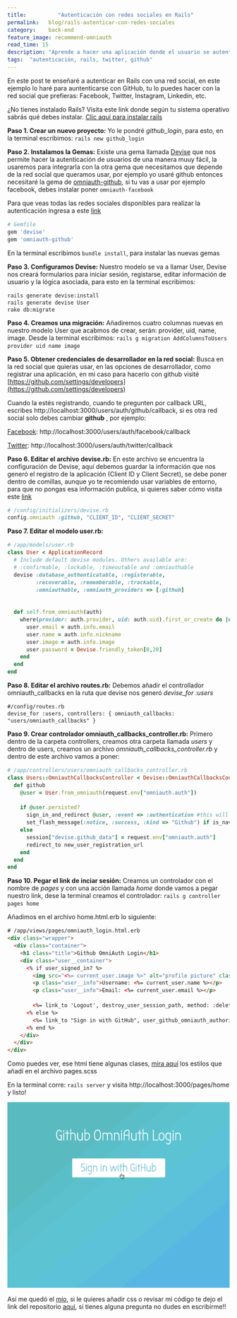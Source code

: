 ```yaml
---
title:  		"Autenticación con redes sociales en Rails"
permalink: 	 blog/rails-autenticar-con-redes-sociales
category:    back-end
feature_image: recommend-omniauth
read_time: 15
description: "Aprende a hacer una aplicación donde el usuario se autentique con su red social favorita: Facebook, Twitter, Github, Instagram"
tags:  "autenticación, rails, twitter, github"
---
```


En este post te enseñaré a autenticar en Rails con una red social, en este ejemplo lo haré para auntenticarse con GitHub, tu lo puedes hacer con la red social que prefieras: Facebook, Twitter, Instagram, Linkedin, etc.

¿No tienes instalado Rails? Visita este link donde según tu sistema operativo sabrás qué debes instalar. [Clic aquí para instalar rails](http://installrails.com/steps/choose_os)

**Paso 1. Crear un nuevo proyecto:** Yo le pondré *github_login*, para esto, en la terminal escribimos: `rails new github_login`

**Paso 2. Instalamos la Gemas:** Existe una gema llamada [Devise](https://github.com/plataformatec/devise/) que nos permite hacer la autenticación de usuarios de una manera muuy fácil, la usaremos para integrarla con la otra gema que necesitamos que depende de la red social que queramos usar, por ejemplo yo usaré github entonces necesitaré la gema de [omniauth-github](https://github.com/intridea/omniauth-github), si tu vas a usar por ejemplo facebook, debes instalar poner `omniauth-facebook`

Para que veas todas las redes sociales disponibles para realizar la autenticación ingresa a este [link](https://github.com/omniauth/omniauth/wiki/List-of-Strategies)

```ruby
# Gemfile
gem 'devise'
gem 'omniauth-github'
```
En la terminal escribimos `bundle install`, para instalar las nuevas gemas

**Paso 3. Configuramos Devise:** Nuestro modelo se va a llamar User, Devise nos creará formularios para iniciar sesión, registarse, editar información de usuario y la lógica asociada, para esto en la terminal escribimos:

```
rails generate devise:install
rails generate devise User
rake db:migrate
```

**Paso 4. Creamos una migración:** Añadiremos cuatro columnas nuevas en nuestro modelo User que acabmos de crear, serán: provider, uid, name, image. Desde la terminal escribimos:
`rails g migration AddColumnsToUsers provider uid name image`

**Paso 5. Obtener credenciales de desarrollador en la red social:**
Busca en la red social que quieras usar, en las opciones de desarrollador, como registrar una aplicación, en mi caso para hacerlo con github visité [https://github.com/settings/developers](https://github.com/settings/developers)

Cuando la estés registrando, cuando te pregunten por callback URL, escribes http://localhost:3000/users/auth/github/callback, si es otra red social solo debes cambiar **github** , por ejemplo:

[Facebook](https://developers.facebook.com/docs/apps/register#): http://localhost:3000/users/auth/facebook/callback

[Twitter](https://apps.twitter.com/): http://localhost:3000/users/auth/twitter/callback

**Paso 6. Editar el archivo devise.rb:** En este archivo se encuentra la configuración de Devise, aquí debemos guardar la información que nos generó el registro de la aplicación (Client ID y Client Secret), se debe poner dentro de comillas, aunque yo te recomiendo usar variables de entorno, para que no pongas esa información publica, si quieres saber cómo visita este [link](https://github.com/laserlemon/figaro)

```ruby
# /config/initializers/devise.rb
config.omniauth :github, "CLIENT_ID", "CLIENT_SECRET"
```

**Paso 7. Editar el modelo user.rb:**
```ruby
# /app/models/user.rb
class User < ApplicationRecord
  # Include default devise modules. Others available are:
  # :confirmable, :lockable, :timeoutable and :omniauthable
  devise :database_authenticatable, :registerable,
         :recoverable, :rememberable, :trackable,
         :omniauthable, :omniauth_providers => [:github]


  def self.from_omniauth(auth)
    where(provider: auth.provider, uid: auth.uid).first_or_create do |user|
      user.email = auth.info.email
      user.name = auth.info.nickname
      user.image = auth.info.image
      user.password = Devise.friendly_token[0,20]
    end
  end
end
```


**Paso 8. Editar el archivo routes.rb:** Debemos añadir el controllador omniauth_callbacks en la ruta que devise nos generó *devise_for :users*
```
#/config/routes.rb
devise_for :users, controllers: { omniauth_callbacks: "users/omniauth_callbacks" }
```
**Paso 9. Crear controlador omniauth_callbacks_controller.rb:** Primero dentro de la carpeta controllers, creamos otra carpeta llamada *users* y dentro de users, creamos un archivo *omniauth_callbacks_controller.rb* y dentro de este archivo vamos a poner:
```ruby
# /app/controllers/users/omniauth_callbacks_controller.rb
class Users::OmniauthCallbacksController < Devise::OmniauthCallbacksController
  def github
    @user = User.from_omniauth(request.env["omniauth.auth"])

    if @user.persisted?
      sign_in_and_redirect @user, :event => :authentication #this will throw if @user is not activated
      set_flash_message(:notice, :success, :kind => "Github") if is_navigational_format?
    else
      session["devise.github_data"] = request.env["omniauth.auth"]
      redirect_to new_user_registration_url
    end
  end
end
```

**Paso 10. Pegar el link de inciar sesión:** Creamos un controlador con el nombre de *pages* y con una acción llamada *home* donde vamos a pegar nuestro link, dese la terminal creamos el controlador: `rails g controller pages home`

Añadimos en el archivo home.html.erb lo siguiente:
```HTML
# /app/views/pages/omniauth_login.html.erb
<div class="wrapper">
  <div class="container">
    <h1 class="title">Github OmniAuth Login</h1>
    <div class="user__container">
      <% if user_signed_in? %>
        <img src="<%= current_user.image %>" alt="profile picture" class="user__image">
        <p class="user__info">Username: <%= current_user.name %></p>
        <p class="user__info">Email: <%= current_user.email %></p>

        <%= link_to 'Logout', destroy_user_session_path, method: :delete , class: "user__link" %>
      <% else %>
        <%= link_to "Sign in with GitHub", user_github_omniauth_authorize_path, class: "user__link" %>
      <% end %>
    </div>
  </div>
</div>
```

Como puedes ver, ese html tiene algunas clases, [mira aquí](https://github.com/anamariasosam/omniauth_rails_example/blob/master/app/assets/stylesheets/pages.scss) los estilos que añadí en el archivo pages.scss

En la terminal corre: `rails server` y visita http://localhost:3000/pages/home y listo!

[![github login devise omniauth anamariasosa](/assets/img/posts/omniauth_login.gif)](http://railstutoriales.herokuapp.com/pages/omniauth_login)

Así me quedó el [mío](http://railstutoriales.herokuapp.com/pages/omniauth_login), si le quieres añadir css o revisar mi código te dejo el link del repositorio  [aquí](https://github.com/anamariasosam/omniauth_rails_example), si tienes alguna pregunta no dudes en escribirme!!
